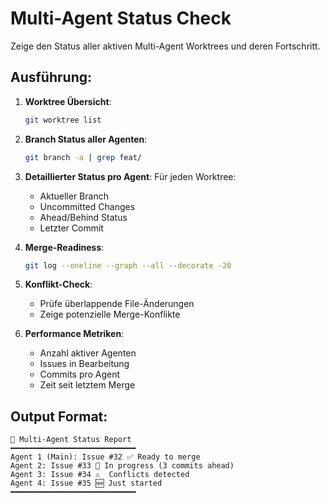 # Multi-Agent Status Check

Zeige den Status aller aktiven Multi-Agent Worktrees und deren Fortschritt.

## Ausführung:

1. **Worktree Übersicht**:
   ```bash
   git worktree list
   ```

2. **Branch Status aller Agenten**:
   ```bash
   git branch -a | grep feat/
   ```

3. **Detaillierter Status pro Agent**:
   Für jeden Worktree:
   - Aktueller Branch
   - Uncommitted Changes
   - Ahead/Behind Status
   - Letzter Commit

4. **Merge-Readiness**:
   ```bash
   git log --oneline --graph --all --decorate -20
   ```

5. **Konflikt-Check**:
   - Prüfe überlappende File-Änderungen
   - Zeige potenzielle Merge-Konflikte

6. **Performance Metriken**:
   - Anzahl aktiver Agenten
   - Issues in Bearbeitung
   - Commits pro Agent
   - Zeit seit letztem Merge

## Output Format:
```
🤖 Multi-Agent Status Report
━━━━━━━━━━━━━━━━━━━━━━━━━━━━
Agent 1 (Main): Issue #32 ✅ Ready to merge
Agent 2: Issue #33 🔄 In progress (3 commits ahead)
Agent 3: Issue #34 ⚠️  Conflicts detected
Agent 4: Issue #35 🆕 Just started
━━━━━━━━━━━━━━━━━━━━━━━━━━━━
```